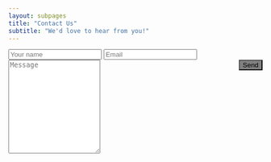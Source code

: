 ```yaml
---
layout: subpages
title: "Contact Us"
subtitle: "We'd love to hear from you!"
---
```


<form action="" method="post">
    <!--form action="https://getsimpleform.com/messages?form_api_token=f7b81c80e418b6d4341375a3ef9e9865" method="post"-->
    <input type="text" name="name" placeholder="Your name">
    <input type="email" name="_replyto" placeholder="Email">
    <textarea name="message" id="" rows="12" placeholder="Message"></textarea>
    <input style="float:right;background:gray;" type="submit" class="button" value="Send">
</form> 

